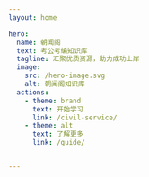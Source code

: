 ```yaml
---
layout: home

hero:
  name: 朝闻阁
  text: 考公考编知识库
  tagline: 汇聚优质资源，助力成功上岸
  image:
    src: /hero-image.svg
    alt: 朝闻阁知识库
  actions:
    - theme: brand
      text: 开始学习
      link: /civil-service/
    - theme: alt
      text: 了解更多
      link: /guide/


---
```


<style>
/* 简洁的首页样式 - 左右布局 */
.VPHome {
  min-height: 100vh;
  background: linear-gradient(135deg, #f8fafc 0%, #e2e8f0 100%);
}

/* 重写Hero区域为左右布局 */
.VPHero {
  padding: 0 !important;
  min-height: 100vh;
  display: flex;
  align-items: center;
  background: transparent !important;
}

.VPHero .container {
  max-width: 1200px;
  margin: 0 auto;
  padding: 0 24px;
  display: grid;
  grid-template-columns: 1fr 1fr;
  gap: 4rem;
  align-items: center;
  width: 100%;
}

.VPHero .main {
  text-align: left;
  order: 1;
}

.VPHero .name {
  font-size: 3.5rem !important;
  font-weight: 800 !important;
  color: var(--vp-c-text-1) !important;
  margin-bottom: 1rem !important;
  line-height: 1.2 !important;
  background: linear-gradient(135deg, #667eea 0%, #764ba2 100%);
  -webkit-background-clip: text;
  -webkit-text-fill-color: transparent;
  background-clip: text;
}

.VPHero .text {
  font-size: 1.5rem !important;
  color: var(--vp-c-text-1) !important;
  font-weight: 600;
  margin-bottom: 1rem !important;
}

.VPHero .tagline {
  color: var(--vp-c-text-2) !important;
  font-size: 1.1rem;
  line-height: 1.6;
  margin-bottom: 2rem !important;
}

.VPHero .actions {
  gap: 1rem !important;
  justify-content: flex-start !important;
}

.VPHero .action {
  padding: 12px 24px !important;
  font-size: 1rem !important;
  font-weight: 600 !important;
  border-radius: 8px !important;
  transition: all 0.3s ease !important;
}

.VPHero .image {
  order: 2;
  display: flex;
  justify-content: center;
  align-items: center;
}

.VPHero .image img {
  max-width: 100%;
  height: auto;
}


/* 响应式设计 */
@media (max-width: 768px) {
  .VPHero .container {
    grid-template-columns: 1fr;
    gap: 2rem;
    text-align: center;
  }

  .VPHero .main {
    text-align: center;
  }

  .VPHero .name {
    font-size: 2.5rem !important;
  }

  .VPHero .text {
    font-size: 1.2rem !important;
  }

  .VPHero .actions {
    justify-content: center !important;
  }
}
</style>


